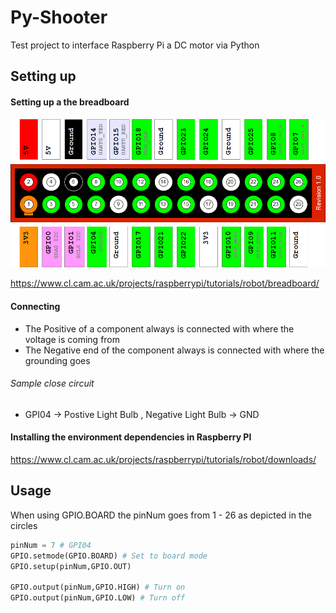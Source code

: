 # Py-Shooter

Test project to interface Raspberry Pi a DC motor via Python

## Setting up 
#### Setting up a the breadboard
![Alt text](/imgs/breadboard.png "breadboard overview")

https://www.cl.cam.ac.uk/projects/raspberrypi/tutorials/robot/breadboard/

#### Connecting
- The Positive of a component always is connected with where the voltage is coming from
- The Negative end of the component always is connected with where the grounding goes

###### Sample close circuit
- GPI04 -> Postive Light Bulb , Negative Light Bulb -> GND


#### Installing the environment dependencies in Raspberry PI
https://www.cl.cam.ac.uk/projects/raspberrypi/tutorials/robot/downloads/

## Usage
When using GPIO.BOARD the pinNum goes from 1 - 26 as depicted in the circles
```python
pinNum = 7 # GPI04
GPIO.setmode(GPIO.BOARD) # Set to board mode
GPIO.setup(pinNum,GPIO.OUT)

GPIO.output(pinNum,GPIO.HIGH) # Turn on 
GPIO.output(pinNum,GPIO.LOW) # Turn off
```